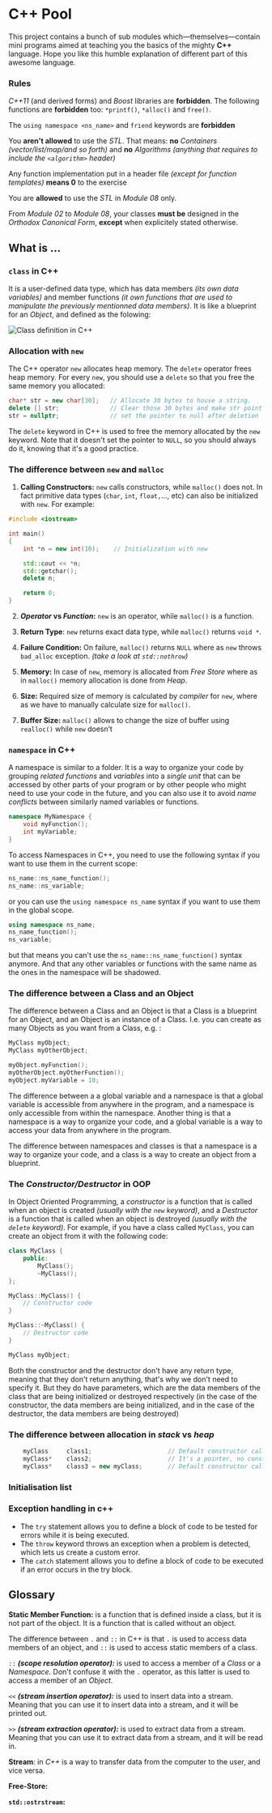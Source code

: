 # C++ Pool
This project contains a bunch of sub modules which—themselves—contain mini programs aimed at teaching you the basics of the mighty **C++** language. Hope you like this humble explanation of different part of this awesome language.

### Rules

_C++11_ (and derived forms) and _Boost_ libraries are **forbidden**. The following functions are **forbidden** too: `*printf()`, `*alloc()` and `free()`.

The `using namespace <ns_name>` and `friend` keywords are **forbidden**

You **aren't allowed** to use the _STL_. That means: **no** _Containers (vector/list/map/and so forth)_ and **no** _Algorithms (anything that requires to include the `<algorithm>` header)_

Any function implementation put in a header file _(except for function templates)_ **means 0** to the exercise

You are **allowed** to use the _STL_ in _Module 08_ only.

From _Module 02_ to _Module 08_, your classes **must be** designed in the _Orthodox Canonical Form_, **except** when explicitely stated otherwise.


## What is ...

<!--*************************************************************************-->
### `class` in C++
<!--*************************************************************************-->
It is a user-defined data type,  which has data members _(its own data variables)_ and member functions _(it own functions that are used to manipulate the previously mentionned data members)_. It is like a blueprint for an _Object_, and defined as the folowing:

![Class definition in C++](https://media.geeksforgeeks.org/wp-content/cdn-uploads/Classes-and-Objects-in-C.png)

<!--*************************************************************************-->
### Allocation with `new`
<!--*************************************************************************-->
The C++ operator `new` allocates heap memory. The `delete` operator frees heap memory. For every `new`, you should use a `delete` so that you free the same memory you allocated:

```c++
char* str = new char[30];   // Allocate 30 bytes to house a string.
delete [] str;              // Clear those 30 bytes and make str point nowhere.
str = nullptr;              // set the pointer to null after deletion
```

The `delete` keyword in C++ is used to free the memory allocated by the `new` keyword. Note that it doesn't set the pointer to `NULL`, so you should always do it, knowing that it's a good practice.

<!--*************************************************************************-->
### The difference between `new` and `malloc`
<!--*************************************************************************-->
1. **Calling Constructors:** `new` calls constructors, while `malloc()` does not. In fact primitive data types (`char`, `int`, `float,`..., etc) can also be initialized with `new`. For example:

```c++
#include <iostream>

int main()
{
    int *n = new int(10);    // Initialization with new

    std::cout << *n;
    std::getchar();
    delete n;

    return 0;
}
```

2. **_Operator_ vs _Function_:** `new` is an operator, while `malloc()` is a  function.

3. **Return Type**: `new` returns exact data type, while `malloc()` returns  `void *`.

4. **Failure Condition:** On failure, `malloc()` returns `NULL` where as `new`  throws `bad_alloc` exception. _(take a look at `std::nothrow`)_

5. **Memory:** In case of `new`, memory is allocated from _Free Store_ where as  in `malloc()` memory allocation is done from _Heap_.

6. **Size:** Required size of memory is calculated by _compiler_ for `new`,  where as we have to manually calculate size for `malloc()`.

7. **Buffer Size:** `malloc()` allows to change the size of buffer using ` realloc()` while `new` doesn’t

<!--*************************************************************************-->
### `namespace` in C++
<!--*************************************************************************-->
A namespace is similar to a folder. It is a way to organize your code by grouping _related functions_ and _variables_ into a _single unit_ that can be accessed by other parts of your program or by other people who might need to use your code in the future, and you can also use it to avoid _name conflicts_ between similarly named variables or functions.

```c++
namespace MyNamespace {
    void myFunction();
    int myVariable;
}
```

To access Namespaces in C++, you need to use the following syntax if you want to use them in the current scope:

```c++
ns_name::ns_name_function();
ns_name::ns_variable;
``` 

or you can use the `using namespace ns_name` syntax if you want to use them in the global scope.

```c++
using namespace ns_name;
ns_name_function();
ns_variable;
```

but that means you can't use the `ns_name::ns_name_function()` syntax anymore. And that any other variables or functions with the same name as the ones in the namespace will be shadowed.

<!--*************************************************************************-->
### The difference between a Class and an Object
<!--*************************************************************************-->
The difference between a Class and an Object is that a Class is a blueprint for an Object, and an Object is an instance of a Class. I.e. you can create as many Objects as you want from a Class, e.g. :

```c++
MyClass myObject;
MyClass myOtherObject;

myObject.myFunction();
myOtherObject.myOtherFunction();
myObject.myVariable = 10;
```

The difference between a a global variable and a namespace is that a global variable is accessible from anywhere in the program, and a namespace is only accessible from within the namespace. Another thing is that a namespace is a way to organize your code, and a global variable is a way to access your data from anywhere in the program.

The difference between namespaces and classes is that a namespace is a way to organize your code, and a class is a way to create an object from a blueprint.

<!--*************************************************************************-->
### The _Constructor/Destructor_ in OOP
<!--*************************************************************************-->
In Object Oriented Programming, a _constructor_ is a function that is called  when an object is created _(usually with the `new` keyword)_, and a _Destructor_ is a function that is called when an object is destroyed _(usually with the ` delete` keyword)_. For example, if you have a class called `MyClass`, you can create an object from it with the following code:

```c++
class MyClass {
    public:
        MyClass();
        ~MyClass();
};

MyClass::MyClass() {
    // Constructor code
}

MyClass::~MyClass() {
    // Destructor code
}

MyClass myObject;
```

Both the constructor and the destructor don't have any return type, meaning  that they don't return anything, that's why we don't need to specify it. But  they do have parameters, which are the data members of the class that are  being initialized or destroyed respectively (in the case of the constructor,  the data members are being initialized, and in the case of the destructor,  the data members are being destroyed)

<!--*************************************************************************-->
### The difference between allocation in _stack_ vs _heap_
<!--*************************************************************************-->
```c++
    myClass     class1;                     // Default constructor called, instance created on stack
    myClass*    class2;                     // It's a pointer, no constructor called.
    myClass*    class3 = new myClass;       // Default constructor called, instance created on heap/free_store
```

<!--*************************************************************************-->
### Initialisation list
<!--*************************************************************************-->



<!--*************************************************************************-->
### Exception handling in c++
<!--*************************************************************************-->
- The `try` statement allows you to define a block of code to be tested for errors while it is being executed.
- The `throw` keyword throws an exception when a problem is detected, which lets us create a custom error.
- The `catch` statement allows you to define a block of code to be executed if an error occurs in the try block.

<!--*************************************************************************-->
## Glossary
<!--*************************************************************************-->
**Static Member Function:** is a function that is defined inside a class, but it is not part of the object. It is a function that is called without an object.

The difference between `.` and `::` in C++ is that `.` is used to access data members of an object, and `::` is used to access static members of a class.

`::` _**(scope resolution operator):**_ is used to access a member of a _Class_ or a _Namespace_. Don't confuse it with the `.` operator, as this latter is used to access a member of an _Object_.

`<<` _**(stream insertion operator):**_  is used to insert data into a stream. Meaning that you can use it to insert data into a stream, and it will be printed out.

`>>` _**(stream extraction operator):**_ is used to extract data from a stream. Meaning that you can use it to extract data from a stream, and it will be read in.
 
**Stream**: in _C++_ is a way to transfer data from the computer to the user, and vice versa.

**Free-Store:** 


**`std::ostrstream`:**


